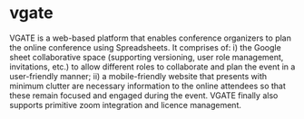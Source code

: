 # vgate
VGATE is a web-based platform that enables conference organizers to plan the online conference using Spreadsheets. It comprises of: i) the Google sheet collaborative space (supporting versioning, user role management, invitations, etc.) to allow different roles to collaborate and plan the event in a user-friendly manner; ii) a mobile-friendly website that presents with minimum clutter are necessary information to the online attendees so that these remain focused and engaged during the event. VGATE finally also supports primitive zoom integration and licence management.
